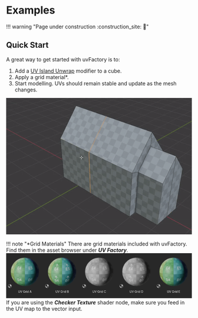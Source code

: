 # Examples

!!! warning "Page under construction :construction_site: :construction:"

## Quick Start

A great way to get started with uvFactory is to:

1. Add a [UV Island Unwrap](create_uvs.md#island-unwrap) modifier to a cube.
2. Apply a grid material*.
3. Start modelling. UVs should remain stable and update as the mesh changes.

![modeling short](assets/modeling_short.gif)

!!! note "*Grid Materials"
    There are grid materials included with uvFactory. Find them in the asset browser under ***UV Factory***.
    ![materials](assets/materials.png)
    If you are using the ***Checker Texture*** shader node, make sure you feed in the UV map to the vector input.
